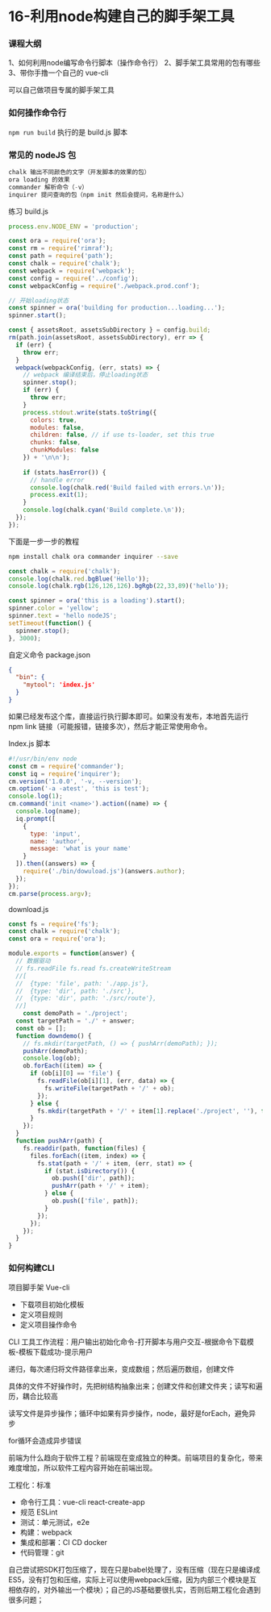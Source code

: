 # 16-利用node构建自己的脚手架工具

### 课程大纲

1、如何利用node编写命令行脚本（操作命令行）
2、脚手架工具常用的包有哪些
3、带你手撸一个自己的 vue-cli

可以自己做项目专属的脚手架工具

### 如何操作命令行

`npm run build` 执行的是 build.js 脚本

### 常见的 nodeJS 包

~~~js
chalk 输出不同颜色的文字（开发脚本的效果的包）
ora loading 的效果
commander 解析命令（-v）
inquirer 提问查询的包（npm init 然后会提问，名称是什么）
~~~

练习 build.js

~~~js
process.env.NODE_ENV = 'production';

const ora = require('ora');
const rm = require('rimraf');
const path = require('path');
const chalk = require('chalk');
const webpack = require('webpack');
const config = require('../config');
const webpackConfig = require('./webpack.prod.conf');

// 开始loading状态
const spinner = ora('building for production...loading...');
spinner.start();

const { assetsRoot, assetsSubDirectory } = config.build;
rm(path.join(assetsRoot, assetsSubDirectory), err => {
  if (err) {
    throw err;
  }
  webpack(webpackConfig, (err, stats) => {
    // webpack 编译结束后，停止loading状态
    spinner.stop();
    if (err) {
      throw err;
    }
    process.stdout.write(stats.toString({
      colors: true,
      modules: false,
      children: false, // if use ts-loader, set this true
      chunks: false,
      chunkModules: false
    }) + '\n\n');
    
    if (stats.hasError()) {
      // handle error
      console.log(chalk.red('Build failed with errors.\n'));
      process.exit(1);
    }
    console.log(chalk.cyan('Build complete.\n'));
  });
});
~~~

下面是一步一步的教程

~~~bash
npm install chalk ora commander inquirer --save
~~~

~~~js
const chalk = require('chalk');
console.log(chalk.red.bgBlue('Hello'));
console.log(chalk.rgb(126,126,126).bgRgb(22,33,89)('hello'));

const spinner = ora('this is a loading').start();
spinner.color = 'yellow';
spinner.text = 'hello nodeJS';
setTimeout(function() {
  spinner.stop();
}, 3000);
~~~

自定义命令 package.json

~~~json
{
  "bin": {
    "mytool": 'index.js'
  }
}
~~~

如果已经发布这个库，直接运行执行脚本即可。如果没有发布，本地首先运行 npm link 链接（可能报错，链接多次），然后才能正常使用命令。

Index.js 脚本

~~~js
#!/usr/bin/env node
const cm = require('commander');
const iq = require('inquirer');
cm.version('1.0.0', '-v, --version');
cm.option('-a -atest', 'this is test');
console.log(1);
cm.command('init <name>').action((name) => {
  console.log(name);
  iq.prompt([
    {
      type: 'input',
      name: 'author',
      message: 'what is your name'
    }
  ]).then((answers) => {
    require('./bin/dowuload.js')(answers.author);
  });
});
cm.parse(process.argv);
~~~

download.js

~~~js
const fs = require('fs');
const chalk = require('chalk');
const ora = require('ora');

module.exports = function(answer) {
  // 数据驱动
  // fs.readFile fs.read fs.createWriteStream
  //[
  //  {type: 'file', path: './app.js'},
  //  {type: 'dir', path: './src'},
  //  {type: 'dir', path: './src/route'},
  //]
 	const demoPath = './project';
  const targetPath = './' + answer;
  const ob = [];
  function downdemo() {
    // fs.mkdir(targetPath, () => { pushArr(demoPath); });
    pushArr(demoPath);
    console.log(ob);
    ob.forEach((item) => {
      if (ob[i][0] == 'file') {
        fs.readFile(ob[i][1], (err, data) => {
          fs.writeFile(targetPath + '/' + ob);
        });
      } else {
        fs.mkdir(targetPath + '/' + item[1].replace('./project', ''), function() {})
      }
    });
  }
  function pushArr(path) {
    fs.readdir(path, function(files) {
      files.forEach((item, index) => {
        fs.stat(path + '/' + item, (err, stat) => {
          if (stat.isDirectory()) {
            ob.push(['dir', path]);
            pushArr(path + '/' + item);
          } else {
            ob.push(['file', path]);
          }
        });
      });
    });
  }
}
~~~

### 如何构建CLI

项目脚手架 Vue-cli

- 下载项目初始化模板
- 定义项目规则
- 定义项目操作命令

CLI 工具工作流程：用户输出初始化命令-打开脚本与用户交互-根据命令下载模板-模板下载成功-提示用户



递归，每次递归将文件路径拿出来，变成数组；然后遍历数组，创建文件

具体的文件不好操作时，先把树结构抽象出来；创建文件和创建文件夹；读写和遍历，耦合比较高

读写文件是异步操作；循环中如果有异步操作，node，最好是forEach，避免异步

for循环会造成异步错误



前端为什么趋向于软件工程？前端现在变成独立的种类。前端项目的复杂化，带来难度增加，所以软件工程内容开始在前端出现。

工程化：标准

- 命令行工具：vue-cli react-create-app
- 规范 ESLint
- 测试：单元测试，e2e
- 构建：webpack
- 集成和部署：CI CD docker
- 代码管理：git

自己尝试把SDK打包压缩了，现在只是babel处理了，没有压缩（现在只是编译成ES5，没有打包和压缩，实际上可以使用webpack压缩，因为内部三个模块是互相依存的，对外输出一个模块）；自己的JS基础要很扎实，否则后期工程化会遇到很多问题；
